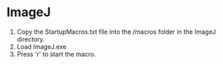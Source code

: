 # ImageJ

1. Copy the StartupMacros.txt file into the /macros folder in the ImageJ directory.
2. Load ImageJ.exe
3. Press 'r' to start the macro.
